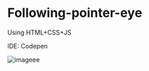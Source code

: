 # Following-pointer-eye

Using HTML+CSS+JS

IDE: Codepen

![imageee](https://user-images.githubusercontent.com/55251741/103463431-5265ea80-4d52-11eb-8acf-4ea0d27ef6ba.PNG)

